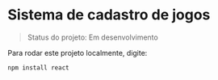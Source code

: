 # Sistema de cadastro de jogos

> Status do projeto: Em desenvolvimento

Para rodar este projeto localmente, digite:

```
npm install react
```
